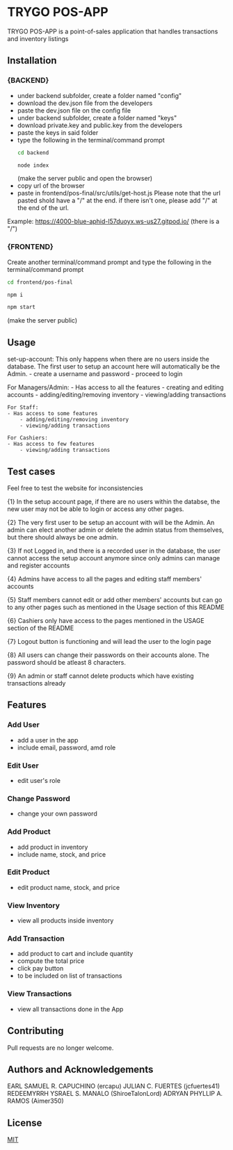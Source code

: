 # TRYGO POS-APP

TRYGO POS-APP is a point-of-sales application that handles transactions and inventory listings

## Installation
### {BACKEND}
- under backend subfolder, create a folder named "config"
- download the dev.json file from the developers 
- paste the dev.json file on the config file
- under backend subfolder, create a folder named "keys"
- download private.key and public.key from the developers
- paste the keys in said folder
- type the following in the terminal/command prompt
    ``` bash
    cd backend

    node index 
    ```
    (make the server public and open the browser)
- copy url of the browser
- paste in frontend/pos-final/src/utils/get-host.js
Please note that the url pasted shold have a "/" at the end. if there isn't one, please add "/" at the end of the url.

Example:
https://4000-blue-aphid-l57duoyx.ws-us27.gitpod.io/ (there is a "/")

### {FRONTEND}
Create another terminal/command prompt and type the following in the terminal/command prompt
```bash
cd frontend/pos-final

npm i

npm start
```
(make the server public)


## Usage
set-up-account:
This only happens when there are no users inside the database.
The first user to setup an account here will automatically be the Admin.
    - create a username and password
    - proceed to login

For Managers/Admin:
    - Has access to all the features
        - creating and editing accounts
        - adding/editing/removing inventory
        - viewing/adding transactions

    For Staff:
    - Has access to some features
        - adding/editing/removing inventory
        - viewing/adding transactions
    
    For Cashiers:
    - Has access to few features
        - viewing/adding transactions

## Test cases
Feel free to test the website for inconsistencies

{1} In the setup account page, if there are no users within the databse, the new user may not be able to login or access any other pages.

{2} The very first user to be setup an account with will be the Admin. An admin can elect another admin or delete the admin status from themselves, but there should always be one admin.

{3} If not Logged in, and there is a recorded user in the database, the user cannot access the setup account anymore since only admins can manage and register accounts

{4} Admins have access to all the pages and editing staff members' accounts

{5} Staff members cannot edit or add other members' accounts but can go to any other pages such as mentioned in the Usage section of this README

{6} Cashiers only have access to the pages mentioned in the USAGE section of the README

{7} Logout button is functioning and will lead the user to the login page

{8} All users can change their passwords on their accounts alone. The password should be atleast 8 characters.

{9} An admin or staff cannot delete products which have existing transactions already

## Features

### Add User
- add a user in the app
- include email, password, amd role
### Edit User
- edit user's role
### Change Password
- change your own password
### Add Product
- add product in inventory
- include name, stock, and price
### Edit Product
- edit product name, stock, and price
### View Inventory
- view all products inside inventory
### Add Transaction
- add product to cart and include quantity
- compute the total price
- click pay button
- to be included on list of transactions
### View Transactions
- view all transactions done in the App

## Contributing
Pull requests are no longer welcome.

## Authors and Acknowledgements
EARL SAMUEL R. CAPUCHINO (ercapu)
JULIAN C. FUERTES (jcfuertes41)
REDEEMYRRH YSRAEL S. MANALO (ShiroeTalonLord)
ADRYAN PHYLLIP A. RAMOS (Aimer350)

## License
[MIT](https://choosealicense.com/licenses/mit/)

